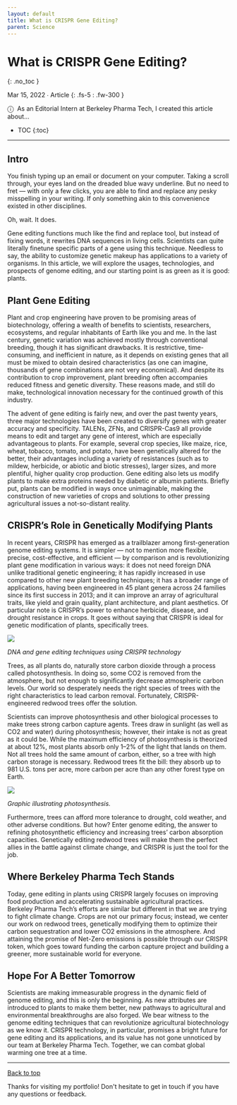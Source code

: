 ```yaml
---
layout: default
title: What is CRISPR Gene Editing?
parent: Science
---
```


# What is CRISPR Gene Editing?
{: .no_toc }

Mar 15, 2022 ∙ Article
{: .fs-5 : .fw-300 }

<span class="icon">&#9432;</span>&nbsp;&nbsp;As an Editorial Intern at Berkeley Pharma Tech, I created this article about...

- TOC
{:toc} 

---

## Intro

You finish typing up an email or document on your computer. Taking a scroll through, your eyes land on the dreaded blue wavy underline. But no need to fret — with only a few clicks, you are able to find and replace any pesky misspelling in your writing. If only something akin to this convenience existed in other disciplines.

Oh, wait. It does.

Gene editing functions much like the find and replace tool, but instead of fixing words, it rewrites DNA sequences in living cells. Scientists can quite literally finetune specific parts of a gene using this technique. Needless to say, the ability to customize genetic makeup has applications to a variety of organisms. In this article, we will explore the usages, technologies, and prospects of genome editing, and our starting point is as green as it is good: plants.

## Plant Gene Editing

Plant and crop engineering have proven to be promising areas of biotechnology, offering a wealth of benefits to scientists, researchers, ecosystems, and regular inhabitants of Earth like you and me. In the last century, genetic variation was achieved mostly through conventional breeding, though it has significant drawbacks. It is restrictive, time-consuming, and inefficient in nature, as it depends on existing genes that all must be mixed to obtain desired characteristics (as one can imagine, thousands of gene combinations are not very economical). And despite its contribution to crop improvement, plant breeding often accompanies reduced fitness and genetic diversity. These reasons made, and still do make, technological innovation necessary for the continued growth of this industry.

The advent of gene editing is fairly new, and over the past twenty years, three major technologies have been created to diversify genes with greater accuracy and specificity. TALENs, ZFNs, and CRISPR-Cas9 all provide means to edit and target any gene of interest, which are especially advantageous to plants. For example, several crop species, like maize, rice, wheat, tobacco, tomato, and potato, have been genetically altered for the better, their advantages including a variety of resistances (such as to mildew, herbicide, or abiotic and biotic stresses), larger sizes, and more plentiful, higher quality crop production. Gene editing also lets us modify plants to make extra proteins needed by diabetic or albumin patients. Briefly put, plants can be modified in ways once unimaginable, making the construction of new varieties of crops and solutions to other pressing agricultural issues a not-so-distant reality.

## CRISPR’s Role in Genetically Modifying Plants

In recent years, CRISPR has emerged as a trailblazer among first-generation genome editing systems. It is simpler — not to mention more flexible, precise, cost-effective, and efficient — by comparison and is revolutionizing plant gene modification in various ways: it does not need foreign DNA unlike traditional genetic engineering; it has rapidly increased in use compared to other new plant breeding techniques; it has a broader range of applications, having been engineered in 45 plant genera across 24 families since its first success in 2013; and it can improve an array of agricultural traits, like yield and grain quality, plant architecture, and plant aesthetics. Of particular note is CRISPR’s power to enhance herbicide, disease, and drought resistance in crops. It goes without saying that CRISPR is ideal for genetic modification of plants, specifically trees.

![](https://miro.medium.com/v2/resize:fit:875/0*Azio4y-Rq3Krs6F8)

_DNA and gene editing techniques using CRISPR technology_

Trees, as all plants do, naturally store carbon dioxide through a process called photosynthesis. In doing so, some CO2 is removed from the atmosphere, but not enough to significantly decrease atmospheric carbon levels. Our world so desperately needs the right species of trees with the right characteristics to lead carbon removal. Fortunately, CRISPR-engineered redwood trees offer the solution.

Scientists can improve photosynthesis and other biological processes to make trees strong carbon capture agents. Trees draw in sunlight (as well as CO2 and water) during photosynthesis; however, their intake is not as great as it could be. While the maximum efficiency of photosynthesis is theorized at about 12%, most plants absorb only 1–2% of the light that lands on them. Not all trees hold the same amount of carbon, either, so a tree with high carbon storage is necessary. Redwood trees fit the bill: they absorb up to 981 U.S. tons per acre, more carbon per acre than any other forest type on Earth.

![](https://miro.medium.com/v2/resize:fit:875/0*NKRUtk_1Vy2FkICs)

_Graphic illustrating photosynthesis._

Furthermore, trees can afford more tolerance to drought, cold weather, and other adverse conditions. But how? Enter genome editing, the answer to refining photosynthetic efficiency and increasing trees’ carbon absorption capacities. Genetically editing redwood trees will make them the perfect allies in the battle against climate change, and CRISPR is just the tool for the job.

## Where Berkeley Pharma Tech Stands

Today, gene editing in plants using CRISPR largely focuses on improving food production and accelerating sustainable agricultural practices. Berkeley Pharma Tech’s efforts are similar but different in that we are trying to fight climate change. Crops are not our primary focus; instead, we center our work on redwood trees, genetically modifying them to optimize their carbon sequestration and lower CO2 emissions in the atmosphere. And attaining the promise of Net-Zero emissions is possible through our CRISPR token, which goes toward funding the carbon capture project and building a greener, more sustainable world for everyone.

## Hope For A Better Tomorrow

Scientists are making immeasurable progress in the dynamic field of genome editing, and this is only the beginning. As new attributes are introduced to plants to make them better, new pathways to agricultural and environmental breakthroughs are also forged. We bear witness to the genome editing techniques that can revolutionize agricultural biotechnology as we know it. CRISPR technology, in particular, promises a bright future for gene editing and its applications, and its value has not gone unnoticed by our team at Berkeley Pharma Tech. Together, we can combat global warming one tree at a time.

---

[Back to top](#top)

Thanks for visiting my portfolio! Don't hesitate to get in touch if you have any questions or feedback.
